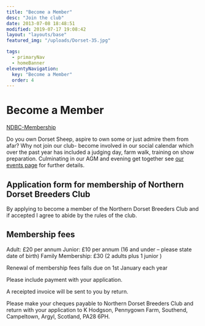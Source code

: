 ```yaml
---
title: "Become a Member"
desc: "Join the club"
date: 2013-07-08 18:48:51
modified: 2019-07-17 19:08:42
layout: "layouts/base"
featured_img: "/uploads/Dorset-35.jpg"

tags:
  - primaryNav
  - homeBanner
eleventyNavigation:
  key: "Become a Member"
  order: 4
---
```


# Become a Member

[NDBC-Membership](/uploads/NDBC-Membership.pdf)

Do you own Dorset Sheep, aspire to own some or just admire them from afar?
Why not join our club- become involved in our social calendar which over the past year has included a judging day, farm walk, training on show preparation. Culminating in our AGM and evening get together see [our events page](/events/ "Events") for further details.

## Application form for membership of Northern Dorset Breeders Club

By applying to become a member of the Northern Dorset Breeders Club and if accepted I agree to abide by the rules of the club.

## Membership fees

Adult: £20 per annum
Junior: £10 per annum (16 and under – please state date of birth)
Family Membership: £30 (2 adults plus 1 junior )

Renewal of membership fees falls due on 1st January each year

Please include payment with your application.

A receipted invoice will be sent to you by return.

Please make your cheques payable to Northern Dorset Breeders Club and return with your application to K Hodgson, Pennygown Farm, Southend, Campeltown, Argyl, Scotland, PA28 6PH.
